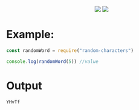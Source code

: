 <p align="center">
   <img src="https://img.shields.io/npm/dt/random-characters?style=for-the-badge">
   <img src="https://img.shields.io/npm/v/random-characters?style=for-the-badge">

</p>   

# Example: 
```js
const randomWord = require("random-characters")

console.log(randomWord(5)) //value

```

# Output
```YHvTf```